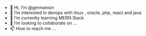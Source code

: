 - 👋 Hi, I’m @germansin
- 👀 I’m interested in devops with linux , oracle, php, react and java
- 🌱 I’m currently learning MERN Stack
- 💞️ I’m looking to collaborate on ...
- 📫 How to reach me ...

<!---
germansin/germansin is a ✨ special ✨ repository because its `README.md` (this file) appears on your GitHub profile.
You can click the Preview link to take a look at your changes.
--->

